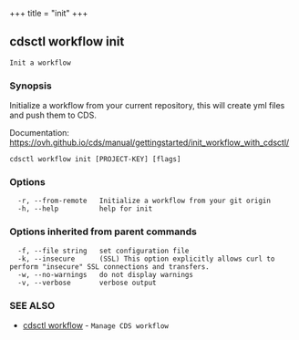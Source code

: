 +++
title = "init"
+++
## cdsctl workflow init

`Init a workflow`

### Synopsis

Initialize a workflow from your current repository, this will create yml files and push them to CDS.

Documentation: https://ovh.github.io/cds/manual/gettingstarted/init_workflow_with_cdsctl/



```
cdsctl workflow init [PROJECT-KEY] [flags]
```

### Options

```
  -r, --from-remote   Initialize a workflow from your git origin
  -h, --help          help for init
```

### Options inherited from parent commands

```
  -f, --file string   set configuration file
  -k, --insecure      (SSL) This option explicitly allows curl to perform "insecure" SSL connections and transfers.
  -w, --no-warnings   do not display warnings
  -v, --verbose       verbose output
```

### SEE ALSO

* [cdsctl workflow](/cli/cdsctl/workflow/)	 - `Manage CDS workflow`

